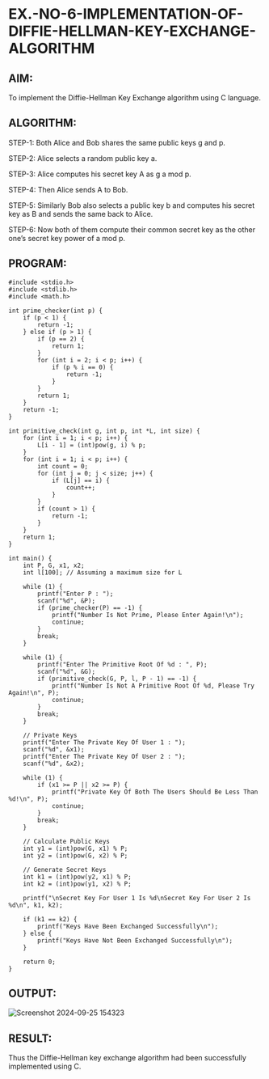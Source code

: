 # EX.-NO-6-IMPLEMENTATION-OF-DIFFIE-HELLMAN-KEY-EXCHANGE-ALGORITHM

## AIM:
To implement the Diffie-Hellman Key Exchange algorithm using C language.

## ALGORITHM:
  
  STEP-1: Both Alice and Bob shares the same public keys g and p.
  
  STEP-2: Alice selects a random public key a.
  
  STEP-3: Alice computes his secret key A as g a mod p.
  
  STEP-4: Then Alice sends A to Bob.
  
  STEP-5: Similarly Bob also selects a public key b and computes his secret key as B and sends the same back to Alice.
  
  STEP-6: Now both of them compute their common secret key as the other one’s secret key power of a mod p.
  
## PROGRAM:
```
#include <stdio.h>
#include <stdlib.h>
#include <math.h>

int prime_checker(int p) {
    if (p < 1) {
        return -1;
    } else if (p > 1) {
        if (p == 2) {
            return 1;
        }
        for (int i = 2; i < p; i++) {
            if (p % i == 0) {
                return -1;
            }
        }
        return 1;
    }
    return -1;
}

int primitive_check(int g, int p, int *L, int size) {
    for (int i = 1; i < p; i++) {
        L[i - 1] = (int)pow(g, i) % p;
    }
    for (int i = 1; i < p; i++) {
        int count = 0;
        for (int j = 0; j < size; j++) {
            if (L[j] == i) {
                count++;
            }
        }
        if (count > 1) {
            return -1;
        }
    }
    return 1;
}

int main() {
    int P, G, x1, x2;
    int l[100]; // Assuming a maximum size for L

    while (1) {
        printf("Enter P : ");
        scanf("%d", &P);
        if (prime_checker(P) == -1) {
            printf("Number Is Not Prime, Please Enter Again!\n");
            continue;
        }
        break;
    }

    while (1) {
        printf("Enter The Primitive Root Of %d : ", P);
        scanf("%d", &G);
        if (primitive_check(G, P, l, P - 1) == -1) {
            printf("Number Is Not A Primitive Root Of %d, Please Try Again!\n", P);
            continue;
        }
        break;
    }

    // Private Keys
    printf("Enter The Private Key Of User 1 : ");
    scanf("%d", &x1);
    printf("Enter The Private Key Of User 2 : ");
    scanf("%d", &x2);

    while (1) {
        if (x1 >= P || x2 >= P) {
            printf("Private Key Of Both The Users Should Be Less Than %d!\n", P);
            continue;
        }
        break;
    }

    // Calculate Public Keys
    int y1 = (int)pow(G, x1) % P;
    int y2 = (int)pow(G, x2) % P;

    // Generate Secret Keys
    int k1 = (int)pow(y2, x1) % P;
    int k2 = (int)pow(y1, x2) % P;

    printf("\nSecret Key For User 1 Is %d\nSecret Key For User 2 Is %d\n", k1, k2);

    if (k1 == k2) {
        printf("Keys Have Been Exchanged Successfully\n");
    } else {
        printf("Keys Have Not Been Exchanged Successfully\n");
    }

    return 0;
}

```

## OUTPUT:
![Screenshot 2024-09-25 154323](https://github.com/user-attachments/assets/117f2ca4-f6a1-4eb9-a993-95cf5ccd1040)


## RESULT:
  Thus the Diffie-Hellman key exchange algorithm had been successfully implemented using C.
